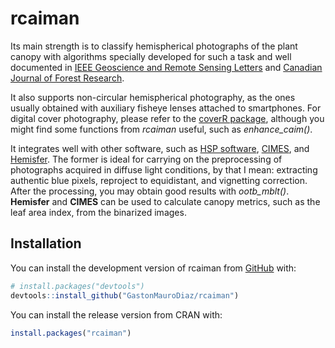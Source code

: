 
<!-- README.md is generated from README.Rmd. Please edit that file -->

# rcaiman

<!-- badges: start -->
<!-- badges: end -->

Its main strength is to classify hemispherical photographs of the plant
canopy with algorithms specially developed for such a task and well
documented in [IEEE Geoscience and Remote Sensing
Letters](http://ieeexplore.ieee.org/xpl/articleDetails.jsp?arnumber=7103294)
and [Canadian Journal of Forest
Research](http://www.nrcresearchpress.com/doi/full/10.1139/cjfr-2018-0006).

It also supports non-circular hemispherical photography, as the ones
usually obtained with auxiliary fisheye lenses attached to smartphones.
For digital cover photography, please refer to the [coverR
package](https://www.biorxiv.org/content/10.1101/2022.01.13.475850v1),
although you might find some functions from *rcaiman* useful, such as
*enhance_caim()*.

It integrates well with other software, such as [HSP
software](https://www.to.ee/eng/services/research_services/software),
[CIMES](http://jmnw.free.fr/), and
[Hemisfer](https://www.schleppi.ch/patrick/hemisfer/). The former is
ideal for carrying on the preprocessing of photographs acquired in
diffuse light conditions, by that I mean: extracting authentic blue
pixels, reproject to equidistant, and vignetting correction. After the
processing, you may obtain good results with *ootb_mblt()*. **Hemisfer**
and **CIMES** can be used to calculate canopy metrics, such as the leaf
area index, from the binarized images.

## Installation

You can install the development version of rcaiman from
[GitHub](https://github.com/) with:

``` r
# install.packages("devtools")
devtools::install_github("GastonMauroDiaz/rcaiman")
```

You can install the release version from CRAN with:

``` r
install.packages("rcaiman")
```
